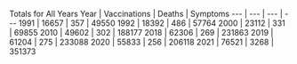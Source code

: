 Totals for All Years
Year | Vaccinations | Deaths | Symptoms
--- | --- | --- | ---
1991 | 16657 | 357 | 49550
1992 | 18392 | 486 | 57764
2000 | 23112 | 331 | 69855
2010 | 49602 | 302 | 188177
2018 | 62306 | 269 | 231863
2019 | 61204 | 275 | 233088
2020 | 55833 | 256 | 206118
2021 | 76521 | 3268 | 351373
